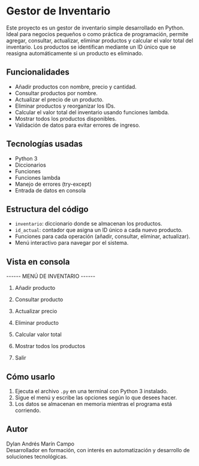 # Gestor de Inventario

Este proyecto es un gestor de inventario simple desarrollado en Python. Ideal para negocios pequeños o como práctica de programación, permite agregar, consultar, actualizar, eliminar productos y calcular el valor total del inventario. Los productos se identifican mediante un ID único que se reasigna automáticamente si un producto es eliminado.

## Funcionalidades

- Añadir productos con nombre, precio y cantidad.
- Consultar productos por nombre.
- Actualizar el precio de un producto.
- Eliminar productos y reorganizar los IDs.
- Calcular el valor total del inventario usando funciones lambda.
- Mostrar todos los productos disponibles.
- Validación de datos para evitar errores de ingreso.

## Tecnologías usadas

- Python 3
- Diccionarios
- Funciones
- Funciones lambda
- Manejo de errores (try-except)
- Entrada de datos en consola

## Estructura del código

- `inventario`: diccionario donde se almacenan los productos.
- `id_actual`: contador que asigna un ID único a cada nuevo producto.
- Funciones para cada operación (añadir, consultar, eliminar, actualizar).
- Menú interactivo para navegar por el sistema.

## Vista en consola

------ MENÚ DE INVENTARIO ------

1. Añadir producto

2. Consultar producto

3. Actualizar precio

4. Eliminar producto

5. Calcular valor total

6. Mostrar todos los productos

7. Salir

## Cómo usarlo

1. Ejecuta el archivo `.py` en una terminal con Python 3 instalado.
2. Sigue el menú y escribe las opciones según lo que desees hacer.
3. Los datos se almacenan en memoria mientras el programa está corriendo.

## Autor

Dylan Andrés Marín Campo  
Desarrollador en formación, con interés en automatización y desarrollo de soluciones tecnológicas.
